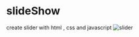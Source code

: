# slideShow
create slider with html , css and javascript
![slider](https://user-images.githubusercontent.com/59051643/137577017-501c0173-5d4e-41af-88d0-8d6eb9f73b8e.PNG)
